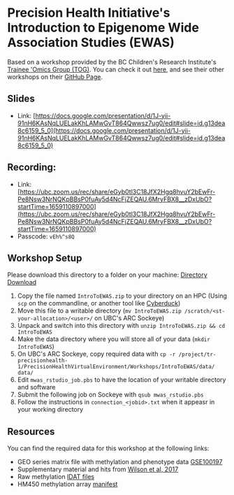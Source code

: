 # Precision Health Initiative's Introduction to Epigenome Wide Association Studies (EWAS)

Based on a workshop provided by the BC Children's Research Institute's [Trainee 'Omics Group (TOG)](ihttps://bcchr.ca/tog). You can check it out [here](https://github.com/BCCHR-trainee-omics-group/StudyGroup/tree/master/workshops/2020-10-29_intro_to_ewas), and see their other workshops on their [GitHub Page](https://github.com/BCCHR-trainee-omics-group/StudyGroup).

## Slides
- Link: [https://docs.google.com/presentation/d/1J-yii-91nH6KAsNqLUELakKhLAMwGvT864Qwwsz7ug0/edit#slide=id.g13dea8c6159_5_0](https://docs.google.com/presentation/d/1J-yii-91nH6KAsNqLUELakKhLAMwGvT864Qwwsz7ug0/edit#slide=id.g13dea8c6159_5_0)  

## Recording:
- Link:  [https://ubc.zoom.us/rec/share/eGyb0tl3C18JfX2Hgq8hvuY2bEwFr-Pe8Nsw3NrNQKpBBsP0fuAy5d4NcFjZEQAU.6MryFBX8__zDxUbO?startTime=1659110897000](https://ubc.zoom.us/rec/share/eGyb0tl3C18JfX2Hgq8hvuY2bEwFr-Pe8Nsw3NrNQKpBBsP0fuAy5d4NcFjZEQAU.6MryFBX8__zDxUbO?startTime=1659110897000)  
- Passcode: ```vEh%^s8Q```


## Workshop Setup
Please download this directory to a folder on your machine: [Directory Download](https://downgit.github.io/#/home?url=https://github.com/Phillip-a-richmond/PrecisionHealthVirtualEnvironment/tree/main/Workshops/IntroToEWAS)
1. Copy the file named `IntroToEWAS.zip` to your directory on an HPC (Using `scp` on the commandline, or another tool like [Cyberduck](https://cyberduck.io/))
1. Move this file to a writable directory (`mv IntroToEWAS.zip /scratch/<st-your-allocation>/<user>/` on UBC's ARC Sockeye)
1. Unpack and switch into this directory with `unzip IntroToEWAS.zip && cd IntroToEWAS`
1. Make the data directory where you will store all of your data (`mkdir IntroToEWAS`)
1. On UBC's ARC Sockeye, copy required data with `cp -r /project/tr-precisionhealth-1/PrecisionHealthVirtualEnvironment/Workshops/IntroToEWAS/data/ data/`
1. Edit `mwas_rstudio_job.pbs` to have the location of your writable directory and software
1. Submit the following job on Sockeye with `qsub mwas_rstudio.pbs`
1. Follow the instructions in `connection_<jobid>.txt` when it appeasr in your working directory

## Resources
You can find the required data for this workshop at the following links:
- GEO series matrix file with methylation and phenotype data [GSE100197](https://ftp.ncbi.nlm.nih.gov/geo/series/GSE100nnn/GSE100197/matrix/GSE100197_series_matrix.txt.gz)
- Supplementary material and hits from [Wilson et al, 2017](https://www.ncbi.nlm.nih.gov/pmc/articles/PMC5886226/bin/ddx391_supp.zip)
- Raw methylation [IDAT files](https://www.ncbi.nlm.nih.gov/geo/download/?acc=GSE100197&format=file)
- HM450 methylation array [manifest](https://webdata.illumina.com/downloads/productfiles/humanmethylation450/humanmethylation450_15017482_v1-2.csv)
